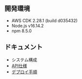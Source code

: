 ## 開発環境
- AWS CDK 2.28.1 (build d035432)
- Node.js v16.14.2
- npm 8.5.0

## ドキュメント
- システム構成
- [API仕様](/doc/api.md)
- [デプロイ手順](/doc/deploy.md)
